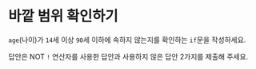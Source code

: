 # 바깥 범위 확인하기

`age`(나이)가 `14`세 이상 `90`세 이하에 속하지 않는지를 확인하는 `if`문을 작성하세요.

답안은 NOT `!` 연산자를 사용한 답안과 사용하지 않은 답안 2가지를 제출해 주세요.
